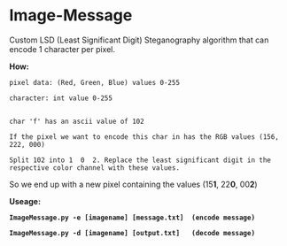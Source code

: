 # Image-Message
Custom LSD (Least Significant Digit) Steganography algorithm that can encode 1 character per pixel.

<B>How:</B>
  
    pixel data: (Red, Green, Blue) values 0-255
  
    character: int value 0-255
  
  
    char 'f' has an ascii value of 102
  
    If the pixel we want to encode this char in has the RGB values (156, 222, 000)
  
    Split 102 into 1  0  2. Replace the least significant digit in the respective color channel with these values.
  
   So we end up with a new pixel containing the values (15<B>1</B>, 22<B>0</B>, 00<B>2</B>)
   
<B>Useage:<B>

    ImageMessage.py -e [imagename] [message.txt]  (encode message)
    
    ImageMessage.py -d [imagename] [output.txt]   (decode message)
               
